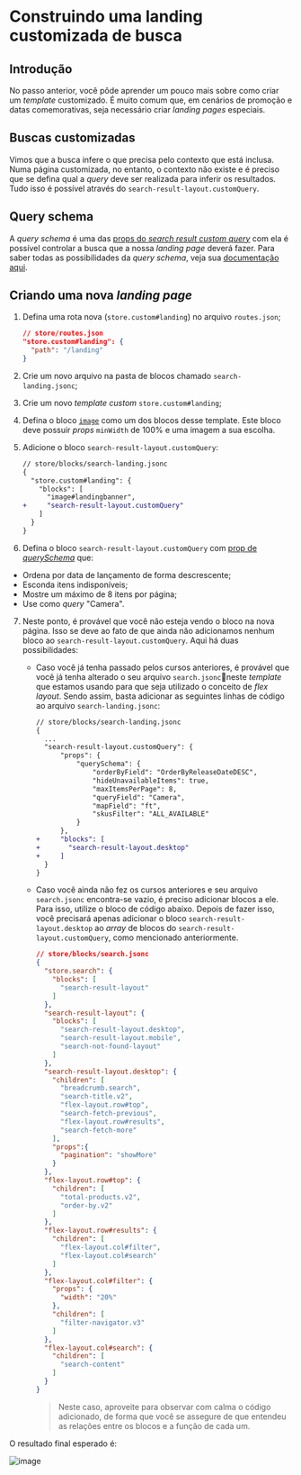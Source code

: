 # Construindo uma landing customizada de busca

## Introdução

No passo anterior, você pôde aprender um pouco mais sobre como criar um _template_ customizado. É muito comum que, em cenários de promoção e datas comemorativas, seja necessário criar *landing pages* especiais.  

## Buscas customizadas

Vimos que a busca infere o que precisa pelo contexto que está inclusa. Numa página customizada, no entanto, o contexto não existe e é preciso que se defina qual a *query* deve ser realizada para inferir os resultados. Tudo isso é possível através do `search-result-layout.customQuery`.

## Query schema

A _query schema_ é uma das [props do _search result custom query_](https://developers.vtex.com/docs/vtex-search-result) com ela é possível controlar a busca que a nossa *landing page* deverá fazer. Para saber todas as possibilidades da _query schema_, veja sua [documentação aqui](https://developers.vtex.com/docs/vtex-search-result#step-3---defining-how-the-search-query-data-should-be-fetched).

## Criando uma nova _landing page_

1. Defina uma rota nova (`store.custom#landing`) no arquivo `routes.json`;

    ```json
    // store/routes.json
    "store.custom#landing": {
      "path": "/landing"
    }
    ```

2. Crie um novo arquivo na pasta de blocos chamado `search-landing.jsonc`;
3. Crie um novo _template custom_ `store.custom#landing`;
4. Defina o bloco [`image`](https://developers.vtex.com/docs/vtex-store-components-image) como um dos blocos desse template. Este bloco deve possuir _props_ `minWidth` de 100% e uma imagem a sua escolha.
5. Adicione o bloco `search-result-layout.customQuery`:

    ```diff
    // store/blocks/search-landing.jsonc
    {
      "store.custom#landing": { 
        "blocks": [
          "image#landingbanner", 
    +     "search-result-layout.customQuery"
        ]
      }
    }
    ```

6. Defina o bloco `search-result-layout.customQuery` com [prop de *querySchema*](https://developers.vtex.com/docs/vtex-search-result#step-3---defining-how-the-search-query-data-should-be-fetched) que:
  - Ordena por data de lançamento de forma descrescente;
  - Esconda itens indisponíveis;
  - Mostre um máximo de 8 itens por página;
  - Use como *query* "Camera".

7. Neste ponto, é provável que você não esteja vendo o bloco na nova página. Isso se deve ao fato de que ainda não adicionamos nenhum bloco ao `search-result-layout.customQuery`. Aqui há duas possibilidades:

    - Caso você já tenha passado pelos cursos anteriores, é provável que você já tenha alterado o seu arquivo `search.jsonc`neste _template_ que estamos usando para que seja utilizado o conceito de _flex layout_. Sendo assim, basta adicionar as seguintes linhas de código ao arquivo `search-landing.jsonc`:
      ```diff
      // store/blocks/search-landing.jsonc
      {
        ...
        "search-result-layout.customQuery": {
            "props": {
                "querySchema": {
                    "orderByField": "OrderByReleaseDateDESC",
                    "hideUnavailableItems": true,
                    "maxItemsPerPage": 8,
                    "queryField": "Camera",
                    "mapField": "ft",
                    "skusFilter": "ALL_AVAILABLE"
                }
            },
      +     "blocks": [
      +       "search-result-layout.desktop"
      +     ]
        }
      }
      ```


    - Caso você ainda não fez os cursos anteriores e seu arquivo `search.jsonc` encontra-se vazio, é preciso adicionar blocos a ele. Para isso, utilize o bloco de código abaixo. Depois de fazer isso, você precisará apenas adicionar o bloco `search-result-layout.desktop` ao _array_ de blocos do `search-result-layout.customQuery`, como mencionado anteriormente.
    
      ```json
      // store/blocks/search.jsonc
      {
        "store.search": {
          "blocks": [
            "search-result-layout"
          ]
        },
        "search-result-layout": {
          "blocks": [
            "search-result-layout.desktop",
            "search-result-layout.mobile",
            "search-not-found-layout"
          ]
        },
        "search-result-layout.desktop": {
          "children": [ 
            "breadcrumb.search",
            "search-title.v2",
            "flex-layout.row#top",
            "search-fetch-previous",
            "flex-layout.row#results",
            "search-fetch-more"
          ],
          "props":{
            "pagination": "showMore"
          }
        },
        "flex-layout.row#top": {
          "children": [
            "total-products.v2",
            "order-by.v2"
          ]
        },
        "flex-layout.row#results": {
          "children": [
            "flex-layout.col#filter",
            "flex-layout.col#search"
          ]
        },
        "flex-layout.col#filter": {
          "props": {
            "width": "20%"
          },
          "children": [
            "filter-navigator.v3"
          ]
        },
        "flex-layout.col#search": {
          "children": [      
            "search-content"
          ]
        }
      }
      ```
      > Neste caso, aproveite para observar com calma o código adicionado, de forma que você se assegure de que entendeu as relações entre os blocos e a função de cada um.

O resultado final esperado é:

![image](https://user-images.githubusercontent.com/19495917/90278827-7033c100-de3e-11ea-9083-4d7279312d7f.png)
